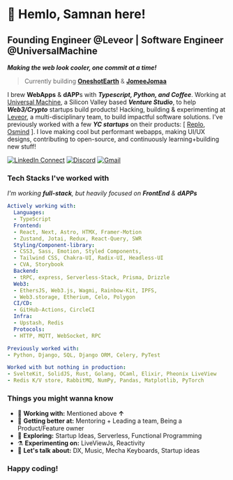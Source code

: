 <!-- [<img align="right" width="400" src="https://github-readme-stats.vercel.app/api?username=Geektrovert&&show_icons=true&theme=tokyonight&count_private=true" alt="Geektrovert's Github Stats"/>](https://github.com/Geektrovert) -->

# 👋 Hemlo, Samnan here!

## Founding Engineer @Leveor | Software Engineer @UniversalMachine

_**Making the web look cooler, one commit at a time!**_

> Currently building [**OneshotEarth**](https://oneshot.earth/) & [**JomeeJomaa**](https://www.jomeejomaa.com/)

I brew **WebApps** & **dAPP**s with **_Typescript, Python, and Coffee_**. Working at [Universal Machine](https://universalmachine.io/), a Silicon Valley based **_Venture Studio_**, to help **_Web3/Crypto_** startups build products! Hacking, building & experimenting at [Leveor](https://leveor.xyz/), a multi-disciplinary team, to build impactful software solutions. I've previously worked with a few **_YC startups_** on their products: [ [Replo](https://www.replo.app/), [Osmind](https://www.osmind.org/) ]. I love making cool but performant webapps, making UI/UX designs, contributing to open-source, and continuously learning+building new stuff!

[![LinkedIn Connect](https://img.shields.io/badge/%20-Connect-black?color=222244&labelColor=000000&logo=linkedin&logoColor=f5f7fe)](https://www.linkedin.com/in/geektrovert/)
[![Discord](https://img.shields.io/badge/%20-Connect-black?color=222244&labelColor=000000&logo=discord&logoColor=f5f7fe)](https://discord.com/users/%2Fdev%2Fnull%237873)
[![Gmail](https://img.shields.io/badge/%20-Send%20Mail-black?color=222244&labelColor=000000&logo=gmail&logoColor=f5f7fe)](mailto:samnan.rahee.96@gmail.com?subject=From%20GitHub&&body=Hi,%20there.%20Found%20you%20on%20GitHub!%20Let's%20talk%20about...)
<!-- [![Twitter Follow](https://img.shields.io/badge/dynamic/json.svg?color=222244&labelColor=000000&logo=twitter&logoColor=f5f7fe&label=&query=%24[0].followers_count&url=https%3A%2F%2Fcdn.syndication.twimg.com%2Fwidgets%2Ffollowbutton%2Finfo.json%3Fscreen_names%3DSamnanRahee&suffix=%20Followers)](https://twitter.com/SamnanRahee) -->

### Tech Stacks I've worked with

_I'm working **full-stack**, but heavily focused on **FrontEnd** & **dAPPs**_

```yaml
Actively working with:
  Languages:
  - TypeScript
  Frontend:
  - React, Next, Astro, HTMX, Framer-Motion
  - Zustand, Jotai, Redux, React-Query, SWR
  Styling/Component-library:
  - CSS3, Sass, Emotion, Styled Components,
  - Tailwind CSS, Chakra-UI, Radix-UI, Headless-UI
  - CVA, Storybook
  Backend:
  - tRPC, express, Serverless-Stack, Prisma, Drizzle
  Web3:
  - EthersJS, Web3.js, Wagmi, Rainbow-Kit, IPFS,
  - Web3.storage, Etherium, Celo, Polygon
  CI/CD:
  - GitHub-Actions, CircleCI
  Infra:
  - Upstash, Redis
  Protocols:
  - HTTP, MQTT, WebSocket, RPC

Previously worked with:
- Python, Django, SQL, Django ORM, Celery, PyTest

Worked with but nothing in production:
- SvelteKit, SolidJS, Rust, Golang, OCaml, Elixir, Pheonix LiveView
- Redis K/V store, RabbitMQ, NumPy, Pandas, Matplotlib, PyTorch
```

### Things you might wanna know

- 🔭 <b>Working with:</b> Mentioned above **↑**
- 🌱 <b>Getting better at:</b> Mentoring + Leading a team, Being a Product/Feature owner
- 🤔 <b>Exploring:</b> Startup Ideas, Serverless, Functional Programming
- ⚗️ <b>Experimenting on:</b> LiveViewJs, Reactivity
- 💬 <b>Let's talk about:</b> DX, Music, Mecha Keyboards, Startup ideas


### Happy coding!

